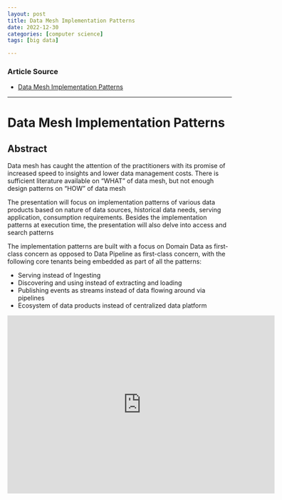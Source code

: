 ```yaml
---
layout: post
title: Data Mesh Implementation Patterns 
date: 2022-12-30
categories: [computer science]
tags: [big data]

---
```


### Article Source

* [Data Mesh Implementation Patterns](https://www.youtube.com/watch?v=q27Lc525Il0)


---

# Data Mesh Implementation Patterns

## Abstract

Data mesh has caught the attention of the practitioners with its promise of increased speed to insights and lower data management costs. There is sufficient literature available on “WHAT” of data mesh, but not enough design patterns on “HOW” of data mesh

The presentation will focus on implementation patterns of various data products based on nature of data sources, historical data needs, serving application, consumption requirements. Besides the implementation patterns at execution time, the presentation will also delve into access and search patterns

The implementation patterns are built with a focus on Domain Data as first-class concern as opposed to Data Pipeline as first-class concern, with the following core tenants being embedded as part of all the patterns:

* Serving instead of Ingesting
* Discovering and using instead of extracting and loading
* Publishing events as streams instead of data flowing around via pipelines
* Ecosystem of data products instead of centralized data platform


<iframe width="600" height="400" src="https://www.youtube.com/embed/q27Lc525Il0" title="YouTube video player" frameborder="0" allow="accelerometer; autoplay; clipboard-write; encrypted-media; gyroscope; picture-in-picture" allowfullscreen></iframe>


